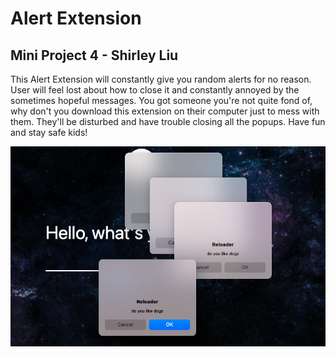 # Alert Extension
## Mini Project 4 - Shirley Liu


This Alert Extension will constantly give you random alerts for no reason. User will feel lost about how to close it and constantly annoyed by the sometimes hopeful messages. You got someone you're not quite fond of, why don't you download this extension on their computer just to mess with them. They'll be disturbed and have trouble closing all the popups. Have fun and stay safe kids!

![Alert Extension](example.png)